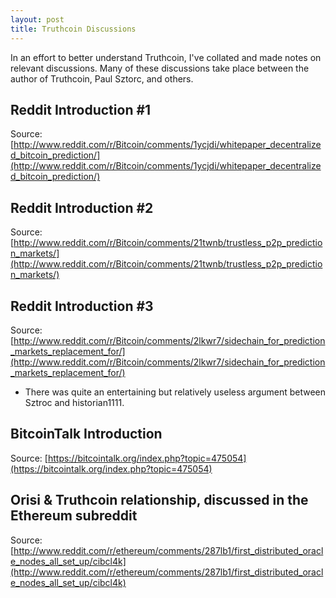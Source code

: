 ```yaml
---
layout: post
title: Truthcoin Discussions
---
```

In an effort to better understand Truthcoin, I've collated and made notes on relevant discussions. Many of these discussions take place between the author of Truthcoin, Paul Sztorc, and others.

<section>

## Reddit Introduction #1
Source: [http://www.reddit.com/r/Bitcoin/comments/1ycjdi/whitepaper_decentralized_bitcoin_prediction/](http://www.reddit.com/r/Bitcoin/comments/1ycjdi/whitepaper_decentralized_bitcoin_prediction/)

</section>
<section>

## Reddit Introduction #2
Source: [http://www.reddit.com/r/Bitcoin/comments/21twnb/trustless_p2p_prediction_markets/](http://www.reddit.com/r/Bitcoin/comments/21twnb/trustless_p2p_prediction_markets/)

</section>
<section>

## Reddit Introduction #3
Source: [http://www.reddit.com/r/Bitcoin/comments/2lkwr7/sidechain_for_prediction_markets_replacement_for/](http://www.reddit.com/r/Bitcoin/comments/2lkwr7/sidechain_for_prediction_markets_replacement_for/)

- There was quite an entertaining but relatively useless argument between Sztroc and historian1111.

> 

</section>
<section>

## BitcoinTalk Introduction
Source: [https://bitcointalk.org/index.php?topic=475054](https://bitcointalk.org/index.php?topic=475054)

</section>
<section>

## Orisi & Truthcoin relationship, discussed in the Ethereum subreddit 
Source: [http://www.reddit.com/r/ethereum/comments/287lb1/first_distributed_oracle_nodes_all_set_up/cibcl4k](http://www.reddit.com/r/ethereum/comments/287lb1/first_distributed_oracle_nodes_all_set_up/cibcl4k)
</section>